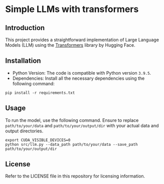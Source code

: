 # Simple LLMs with transformers

## Introduction

This project provides a straightforward implementation of Large Language Models (LLM) using the [Transformers](https://github.com/huggingface/transformers) library by Hugging Face.

## Installation

- Python Version: The code is compatible with Python version `3.9.5`.
- Dependencies: Install all the necessary dependencies using the following command:
```sehll
pip install -r requirements.txt
```

## Usage

To run the model, use the following command. Ensure to replace `path/to/your/data` and `path/to/your/output/dir` with your actual data and output directories.

```shell
export CUDA_VISIBLE_DEVICES=0
python src/llm.py --data_path path/to/your/data --save_path path/to/your/output/dir
```

## License

Refer to the LICENSE file in this repository for licensing information.